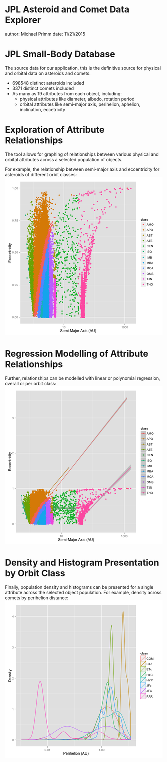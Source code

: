 JPL Asteroid and Comet Data Explorer
========================================================
author: Michael Primm
date: 11/21/2015

JPL Small-Body Database
========================================================

The source data for our application, this is the definitive source for physical and orbital data on asteroids and comets.


- 698548 distinct asteroids included
- 3371 distinct comets included
- As many as 19 attributes from each object, including:
  - physical attributes like diameter, albedo, rotation period
  - orbital attributes like semi-major axis, perihelion, aphelion, inclination, eccetricity

Exploration of Attribute Relationships
========================================================

The tool allows for graphing of relationships between various physical and orbital attributes across a selected population of objects.  

For example, the relationship between semi-major axis and eccentricity for asteroids of different orbit classes:
![plot of chunk unnamed-chunk-2](Presentation-figure/unnamed-chunk-2-1.png) 

Regression Modelling of Attribute Relationships
========================================================

Further, relationships can be modelled with linear or polynomial regression, overall or per orbit class:
![plot of chunk unnamed-chunk-3](Presentation-figure/unnamed-chunk-3-1.png) 

Density and Histogram Presentation by Orbit Class
========================================================
Finally, population density and histograms can be presented for a single attribute across the selected object population.  For example, density across comets by perihelion distance:
![plot of chunk unnamed-chunk-4](Presentation-figure/unnamed-chunk-4-1.png) 

